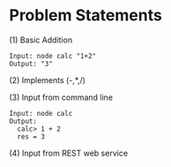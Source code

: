 Problem Statements
====

(1) Basic Addition

    Input: node calc "1+2" 
    Output: "3"
    
(2) Implements (-,*,/)
    
(3) Input from command line

    Input: node calc
    Output: 
      calc> 1 + 2
      res = 3
      
(4) Input from REST web service
